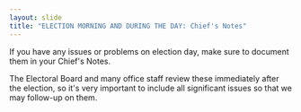 ```yaml
---
layout: slide
title: "ELECTION MORNING AND DURING THE DAY: Chief's Notes"
---
```


If you have any issues or problems on election day, make sure to document them in your Chief&#39;s Notes.

The Electoral Board and many office staff review these immediately after the election, so it&#39;s very important to include all significant issues so that we may follow-up on them.